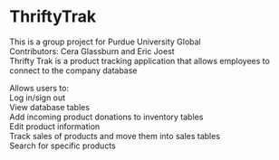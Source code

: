 # ThriftyTrak
This is a group project for Purdue University Global  
Contributors: Cera Glassburn and Eric Joest  
Thrifty Trak is a product tracking application that allows employees to connect to the company database  

Allows users to:  
Log in/sign out  
View database tables  
Add incoming product donations to inventory tables  
Edit product information  
Track sales of products and move them into sales tables  
Search for specific products  
